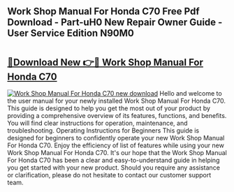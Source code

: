 ## Work Shop Manual For Honda C70 Free Pdf Download - Part-uH0 New Repair Owner Guide - User Service Edition N90M0

# <h2><a href="http://bc7636.oget.top/?id=Work+Shop+Manual+For+Honda+C70">🔗Download New 👉🔴 Work Shop Manual For Honda C70</a></h2>

[![Work Shop Manual For Honda C70 new download](https://i.imgur.com/5g1atiW.png)](http://bc7636.oget.top/?id=Work+Shop+Manual+For+Honda+C70)
Hello and welcome to the user manual for your newly installed Work Shop Manual For Honda C70. This guide is designed to help you get the most out of your product by providing a comprehensive overview of its features, functions, and benefits. You will find clear instructions for operation, maintenance, and troubleshooting. Operating Instructions for Beginners This guide is designed for beginners to confidently operate your new Work Shop Manual For Honda C70. Enjoy the efficiency of list of features while using your new Work Shop Manual For Honda C70. It's our hope that the Work Shop Manual For Honda C70 has been a clear and easy-to-understand guide in helping you get started with your new product. Should you require any assistance or clarification, please do not hesitate to contact our customer support team.
